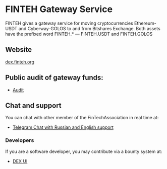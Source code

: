 # FINTEH Gateway Service

FINTEH gives a gateway service for moving cryptocurrencies Ethereum-USDT and Cyberway-GOLOS to and from Bitshares Exchange.  Both assets have the prefixed word FINTEH.* — FINTEH.USDT and FINTEH.GOLOS

## Website
[dex.finteh.org](https://dex.finteh.org)

## Public audit of gateway funds:

- [Audit](https://audit.finteh.org/)

## Chat and support
You can chat with other member of the FinTechAssociation in real time at:
- [Telegram Chat with Russian and English support](https://t.me/finteh)

### Developers
If you are a software developer, you may contribute via a bounty system at:

- [DEX UI](https://github.com/finteh/dex-ui)